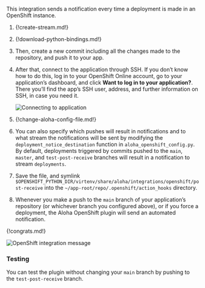 This integration sends a notification every time a deployment is made
in an OpenShift instance.

1.  {!create-stream.md!}

1.  {!download-python-bindings.md!}

1.  Then, create a new commit including all the changes made to the
    repository, and push it to your app.

1.  After that, connect to the application through SSH. If you don’t know
    how to do this, log in to your OpenShift Online account, go to your
    application’s dashboard, and click **Want to log in to your
    application?**.  There you’ll find the app’s SSH user, address, and
    further information on SSH, in case you need it.

    ![Connecting to application](/static/images/integrations/openshift/002.png)

1.  {!change-aloha-config-file.md!}

1.  You can also specify which pushes will result in notifications and to
    what stream the notifications will be sent by modifying the
    `deployment_notice_destination` function in
    `aloha_openshift_config.py`. By default, deployments triggered by
    commits pushed to the `main`, `master`, and `test-post-receive` branches will
    result in a notification to stream `deployments`.

1.  Save the file, and symlink
    `$OPENSHIFT_PYTHON_DIR/virtenv/share/aloha/integrations/openshift/post-receive`
    into the `~/app-root/repo/.openshift/action_hooks` directory.

1.  Whenever you make a push to the `main` branch of your application’s
    repository (or whichever branch you configured above), or if you force
    a deployment, the Aloha OpenShift plugin will send an automated
    notification.

{!congrats.md!}

![OpenShift integration message](/static/images/integrations/openshift/001.png)

### Testing

You can test the plugin without changing your `main` branch by pushing to the `test-post-receive` branch.
